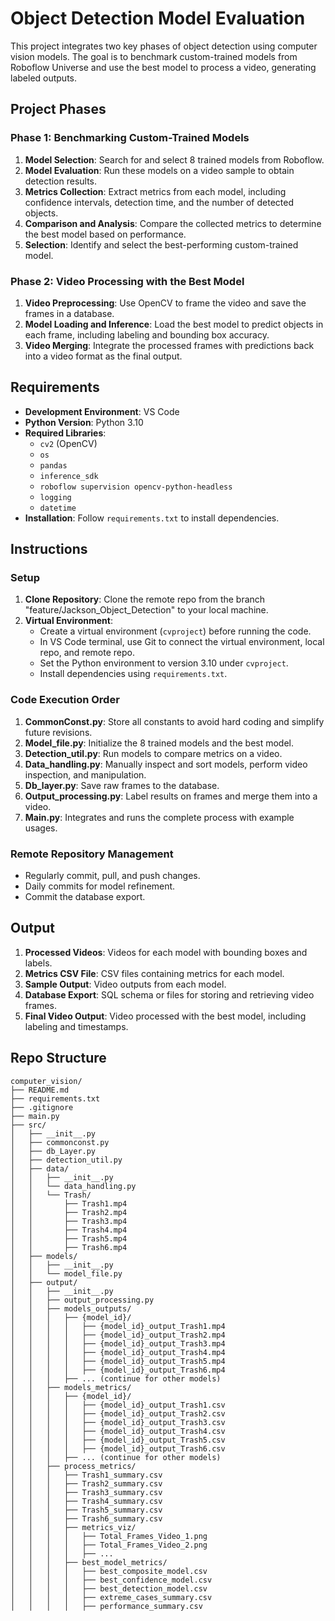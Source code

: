 # Object Detection Model Evaluation

This project integrates two key phases of object detection using computer vision models. The goal is to benchmark custom-trained models from Roboflow Universe and use the best model to process a video, generating labeled outputs.

## Project Phases

### Phase 1: Benchmarking Custom-Trained Models
1. **Model Selection**: Search for and select 8 trained models from Roboflow.
2. **Model Evaluation**: Run these models on a video sample to obtain detection results.
3. **Metrics Collection**: Extract metrics from each model, including confidence intervals, detection time, and the number of detected objects.
4. **Comparison and Analysis**: Compare the collected metrics to determine the best model based on performance.
5. **Selection**: Identify and select the best-performing custom-trained model.

### Phase 2: Video Processing with the Best Model
1. **Video Preprocessing**: Use OpenCV to frame the video and save the frames in a database.
2. **Model Loading and Inference**: Load the best model to predict objects in each frame, including labeling and bounding box accuracy.
3. **Video Merging**: Integrate the processed frames with predictions back into a video format as the final output.

## Requirements

- **Development Environment**: VS Code
- **Python Version**: Python 3.10
- **Required Libraries**:
  - `cv2` (OpenCV)
  - `os`
  - `pandas`
  - `inference_sdk`
  - `roboflow supervision opencv-python-headless`
  - `logging`
  - `datetime`
- **Installation**: Follow `requirements.txt` to install dependencies.

## Instructions

### Setup
1. **Clone Repository**: Clone the remote repo from the branch "feature/Jackson_Object_Detection" to your local machine.
2. **Virtual Environment**:
   - Create a virtual environment (`cvproject`) before running the code.
   - In VS Code terminal, use Git to connect the virtual environment, local repo, and remote repo.
   - Set the Python environment to version 3.10 under `cvproject`.
   - Install dependencies using `requirements.txt`.

### Code Execution Order
1. **CommonConst.py**: Store all constants to avoid hard coding and simplify future revisions.
2. **Model_file.py**: Initialize the 8 trained models and the best model.
3. **Detection_util.py**: Run models to compare metrics on a video.
4. **Data_handling.py**: Manually inspect and sort models, perform video inspection, and manipulation.
5. **Db_layer.py**: Save raw frames to the database.
6. **Output_processing.py**: Label results on frames and merge them into a video.
7. **Main.py**: Integrates and runs the complete process with example usages.

### Remote Repository Management
- Regularly commit, pull, and push changes.
- Daily commits for model refinement.
- Commit the database export.

## Output
1. **Processed Videos**: Videos for each model with bounding boxes and labels.
2. **Metrics CSV File**: CSV files containing metrics for each model.
3. **Sample Output**: Video outputs from each model.
4. **Database Export**: SQL schema or files for storing and retrieving video frames.
5. **Final Video Output**: Video processed with the best model, including labeling and timestamps.

## Repo Structure
```
computer_vision/
├── README.md
├── requirements.txt
├── .gitignore
├── main.py
├── src/
│   ├── __init__.py
│   ├── commonconst.py
│   ├── db_Layer.py
│   ├── detection_util.py
│   ├── data/
│   │   ├── __init__.py
│   │   └── data_handling.py
│   │   └── Trash/
│   │       ├── Trash1.mp4
│   │       ├── Trash2.mp4
│   │       ├── Trash3.mp4
│   │       ├── Trash4.mp4
│   │       ├── Trash5.mp4
│   │       ├── Trash6.mp4
│   ├── models/
│   │   ├── __init__.py
│   │   └── model_file.py
│   ├── output/
│   │   ├── __init__.py
│   │   ├── output_processing.py
│   │   ├── models_outputs/
│   │   │   ├── {model_id}/
│   │   │   │   ├── {model_id}_output_Trash1.mp4
│   │   │   │   ├── {model_id}_output_Trash2.mp4
│   │   │   │   ├── {model_id}_output_Trash3.mp4
│   │   │   │   ├── {model_id}_output_Trash4.mp4
│   │   │   │   ├── {model_id}_output_Trash5.mp4
│   │   │   │   ├── {model_id}_output_Trash6.mp4
│   │   │   ├── ... (continue for other models)
│   │   ├── models_metrics/
│   │   │   ├── {model_id}/
│   │   │   │   ├── {model_id}_output_Trash1.csv
│   │   │   │   ├── {model_id}_output_Trash2.csv
│   │   │   │   ├── {model_id}_output_Trash3.csv
│   │   │   │   ├── {model_id}_output_Trash4.csv
│   │   │   │   ├── {model_id}_output_Trash5.csv
│   │   │   │   ├── {model_id}_output_Trash6.csv
│   │   │   ├── ... (continue for other models)
│   │   ├── process_metrics/
│   │   │   ├── Trash1_summary.csv
│   │   │   ├── Trash2_summary.csv
│   │   │   ├── Trash3_summary.csv
│   │   │   ├── Trash4_summary.csv
│   │   │   ├── Trash5_summary.csv
│   │   │   ├── Trash6_summary.csv
│   │   │   ├── metrics_viz/
│   │   │   │   ├── Total_Frames_Video_1.png
│   │   │   │   ├── Total_Frames_Video_2.png
│   │   │   │   ├── ...
│   │   │   ├── best_model_metrics/
│   │   │   │   ├── best_composite_model.csv
│   │   │   │   ├── best_confidence_model.csv
│   │   │   │   ├── best_detection_model.csv
│   │   │   │   ├── extreme_cases_summary.csv
│   │   │   │   ├── performance_summary.csv
```